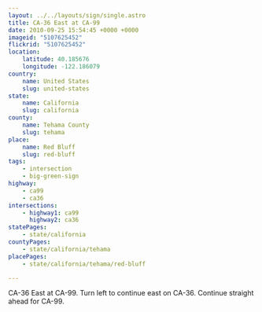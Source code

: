 ```yaml
---
layout: ../../layouts/sign/single.astro
title: CA-36 East at CA-99
date: 2010-09-25 15:54:45 +0000 +0000
imageid: "5107625452"
flickrid: "5107625452"
location:
    latitude: 40.185676
    longitude: -122.186079
country:
    name: United States
    slug: united-states
state:
    name: California
    slug: california
county:
    name: Tehama County
    slug: tehama
place:
    name: Red Bluff
    slug: red-bluff
tags:
    - intersection
    - big-green-sign
highway:
    - ca99
    - ca36
intersections:
    - highway1: ca99
      highway2: ca36
statePages:
    - state/california
countyPages:
    - state/california/tehama
placePages:
    - state/california/tehama/red-bluff

---
```

CA-36 East at CA-99.  Turn left to continue east on CA-36.  Continue straight ahead for CA-99.